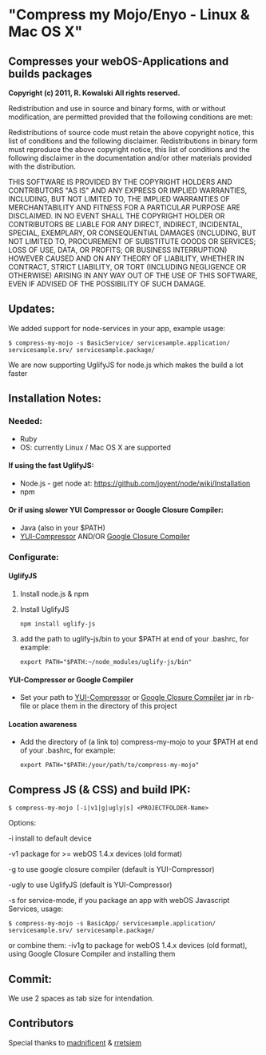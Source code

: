 # "Compress my Mojo/Enyo - Linux & Mac OS X"

## Compresses your webOS-Applications and builds packages

**Copyright (c) 2011, R. Kowalski**
**All rights reserved.**

Redistribution and use in source and binary forms, with or without modification, are permitted provided that the following conditions are met:


Redistributions of source code must retain the above copyright notice, this list of conditions and the following disclaimer.
Redistributions in binary form must reproduce the above copyright notice, this list of conditions and the following disclaimer in the documentation and/or other materials provided with the distribution.


THIS SOFTWARE IS PROVIDED BY THE COPYRIGHT HOLDERS AND CONTRIBUTORS "AS IS" AND ANY EXPRESS OR IMPLIED WARRANTIES, INCLUDING, BUT NOT LIMITED TO, THE IMPLIED WARRANTIES OF MERCHANTABILITY AND FITNESS FOR A PARTICULAR PURPOSE ARE DISCLAIMED. IN NO EVENT SHALL THE COPYRIGHT HOLDER OR CONTRIBUTORS BE LIABLE FOR ANY DIRECT, INDIRECT, INCIDENTAL, SPECIAL, EXEMPLARY, OR CONSEQUENTIAL DAMAGES (INCLUDING, BUT NOT LIMITED TO, PROCUREMENT OF SUBSTITUTE GOODS OR SERVICES; LOSS OF USE, DATA, OR PROFITS; OR BUSINESS INTERRUPTION) HOWEVER CAUSED AND ON ANY THEORY OF LIABILITY, WHETHER IN CONTRACT, STRICT LIABILITY, OR TORT (INCLUDING NEGLIGENCE OR OTHERWISE) ARISING IN ANY WAY OUT OF THE USE OF THIS SOFTWARE, EVEN IF ADVISED OF THE POSSIBILITY OF SUCH DAMAGE.

## Updates:

We added support for node-services in your app, example usage: 

    $ compress-my-mojo -s BasicService/ servicesample.application/ servicesample.srv/ servicesample.package/


We are now supporting UglifyJS for node.js which makes the build a lot faster 


## Installation Notes:

### Needed:

- Ruby
- OS: currently Linux / Mac OS X are supported

#### If using the fast UglifyJS:

* Node.js - get node at: https://github.com/joyent/node/wiki/Installation
* npm

#### Or if using slower YUI Compressor or Google Closure Compiler:

* Java (also in your $PATH) 
* [YUI-Compressor](http://yuilibrary.com/downloads/#yuicompressor) AND/OR [Google Closure Compiler](http://closure-compiler.googlecode.com/files/compiler-latest.zip)


### Configurate:

#### UglifyJS

1. Install node.js & npm
2. Install UglifyJS 

    `npm install uglify-js`


3. add the path to uglify-js/bin to your $PATH at end of your .bashrc, for example: 
    
    `export PATH="$PATH:~/node_modules/uglify-js/bin"`


#### YUI-Compressor or Google Compiler

* Set your path to [YUI-Compressor](http://yuilibrary.com/downloads/#yuicompressor) or [Google Closure Compiler](http://closure-compiler.googlecode.com/files/compiler-latest.zip) jar in rb-file or place them in the directory of this project

#### Location awareness

* Add the directory of (a link to) compress-my-mojo to your $PATH at end of your .bashrc, for example:

    `export PATH="$PATH:/your/path/to/compress-my-mojo"`

## Compress JS (& CSS) and build IPK:

    $ compress-my-mojo [-i|v1|g|ugly|s] <PROJECTFOLDER-Name>

Options:

-i install to default device

-v1 package for >= webOS 1.4.x devices (old format)

-g to use google closure compiler (default is YUI-Compressor)

-ugly to use UglifyJS (default is YUI-Compressor)

-s for service-mode, if you package an app with webOS Javascript Services, usage:

    $ compress-my-mojo -s BasicApp/ servicesample.application/ servicesample.srv/ servicesample.package/


or combine them: -iv1g to package for webOS 1.4.x devices (old format), using Google Closure Compiler and installing them

## Commit:

We use 2 spaces as tab size for intendation.

## Contributors

Special thanks to [madnificent](https://github.com/madnificent) & [rretsiem](https://github.com/rretsiem) 